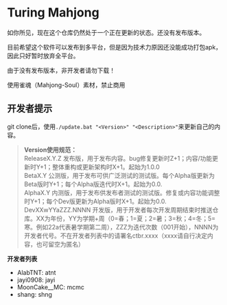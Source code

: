 # Turing Mahjong

如你所见，现在这个仓库仍然处于一个正在更新的状态。还没有发布版本。

目前希望这个软件可以发布到多平台，但是因为技术力原因还没能成功打包apk，因此只好暂时放弃全平台。

由于没有发布版本，非开发者请勿下载！

使用雀魂（Mahjong-Soul）素材，禁止商用

## 开发者提示

git clone后，使用`./update.bat "<Version>" "<Description>"`来更新自己的内容。

> **Version使用规范：**  
> ReleaseX.Y.Z 发布版，用于发布内容。bug修复更新时Z+1；内容/功能更新时Y+1；整体重构或更新架构时X+1。起始为1.0.0  
> BetaX.Y 公测版，用于发布可供广泛测试的测试版。每个Alpha版更新为Beta版时Y+1；每个Alpha版迭代时X+1。起始为0.0.  
> AlphaX.Y 内测版，用于发布供发布者测试的测试版。修复或内容功能调整时Y+1；每个Dev版更新为Alpha版时X+1。起始为0.0.  
> DevXXwYYaZZZ.NNNN 开发版，用于开发者每次开发周期结束时推送仓库。XX为年份，YY为学期+周（0=春；1=夏；2=暑；3=秋；4=冬；5=寒。例如22a代表暑学期第二周），ZZZ为迭代次数（001开始），NNNN为开发者代号。不在开发者列表中的请署名ctbr.xxxx（xxxx请自行决定内容，也可留空为匿名）  


**开发者列表**

- AlabTNT: atnt
- jayi0908: jayi
- MoonCake__MC: mcmc
- shang: shng
